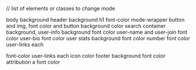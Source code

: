 // list of elements or classes to change mode

body background
header background
h1 font-color
mode-wrapper button and img, font color and button background color
search container background,
user-info background font color
user-name and user-join font color
user-bio font color
user stats background font color
number font color
user-links each <p> font-color
user-links each icon color
footer background font color
attribution a font color
